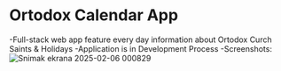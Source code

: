 # Ortodox Calendar App
-Full-stack web app feature every day information about Ortodox Curch Saints & Holidays
-Application is in Development Process
-Screenshots:![Snimak ekrana 2025-02-06 000829](https://github.com/user-attachments/assets/87284d32-ce11-4966-9a49-b302949d1c7d)

